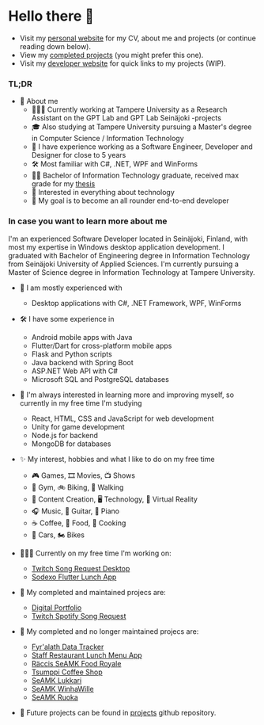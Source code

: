 # Hello there 👋

- Visit my [personal website](https://ala-ranta.la) for my CV, about me and projects (or continue reading down below).
- View my [completed projects](https://github.com/Koodattu/projects-completed) (you might prefer this one).
- Visit my [developer website](https://koodattu.dev) for quick links to my projects (WIP).

### TL;DR
- 💭 About me
  - 👩🏻‍💻 Currently working at Tampere University as a Research Assistant on the GPT Lab and GPT Lab Seinäjoki -projects
  - 🎓 Also studying at Tampere University pursuing a Master's degree in Computer Science / Information Technology
  - 💼 I have experience working as a Software Engineer, Developer and Designer for close to 5 years
  - 🛠️ Most familiar with C#, .NET, WPF and WinForms
  - 👨‍🎓 Bachelor of Information Technology graduate, received max grade for my [thesis](https://www.theseus.fi/handle/10024/168319)
  - 🤖 Interested in everything about technology
  - 🚀 My goal is to become an all rounder end-to-end developer

### In case you want to learn more about me

I'm an experienced Software Developer located in Seinäjoki, Finland, with most my expertise in Windows desktop application development. I graduated with Bachelor of Engineering degree in Information Technology from Seinäjoki University of Applied Sciences. I'm currently pursuing a Master of Science degree in Information Technology at Tampere University.

- 💼 I am mostly experienced with
  - Desktop applications with C#, .NET Framework, WPF, WinForms

- 🛠️ I have some experience in
  - Android mobile apps with Java
  - Flutter/Dart for cross-platform mobile apps
  - Flask and Python scripts 
  - Java backend with Spring Boot
  - ASP.NET Web API with C#
  - Microsoft SQL and PostgreSQL databases

- 🌱 I'm always interested in learning more and improving myself, so currently in my free time I'm studying
  - React, HTML, CSS and JavaScript for web development
  - Unity for game development
  - Node.js for backend
  - MongoDB for databases

- ✨ My interest, hobbies and what I like to do on my free time
  - 🎮 Games, 🎞️ Movies, 📺 Shows
  - 💪 Gym, 🚲 Biking, 🚶 Walking
  - 💽 Content Creation, 🖥️ Technology, 🥽 Virtual Reality
  - 🎧 Music, 🎸 Guitar, 🎹 Piano
  - ☕ Coffee, 🥘 Food, 🍳 Cooking
  - 🚗 Cars, 🏍️ Bikes

- 👩🏻‍💻 Currently on my free time I'm working on:
  - [Twitch Song Request Desktop](https://github.com/Koodattu/twitch-song-request-desktop)
  - [Sodexo Flutter Lunch App](https://github.com/Koodattu/sodexo-flutter-lunch-app)

- 🚀 My completed and maintained projecs are:
  - [Digital Portfolio](https://github.com/Koodattu/ala-ranta.la)
  - [Twitch Spotify Song Request](https://github.com/Koodattu/twitch-spotify-song-request)

- 🥅 My completed and no longer maintained projecs are:
  - [Fyr'alath Data Tracker](https://github.com/Koodattu/fyralath-data-tracker)
  - [Staff Restaurant Lunch Menu App](https://github.com/Koodattu/lunch-menu-app)
  - [Räccis SeAMK Food Royale](https://github.com/Koodattu/jere-food-royale-android)
  - [Tsumppi Coffee Shop](https://github.com/Koodattu/tsumppi-coffee-shop)
  - [SeAMK Lukkari](https://github.com/Koodattu/SeAMK-Lukkari)
  - [SeAMK WinhaWille](https://github.com/Koodattu/seamk-winhawille)
  - [SeAMK Ruoka](https://github.com/Koodattu/seamk-ruoka)

- 📑 Future projects can be found in [projects](https://github.com/Koodattu/project-ideas) github repository.
